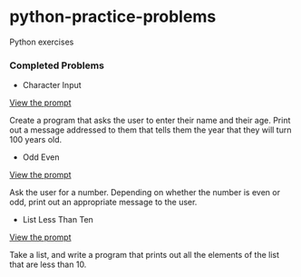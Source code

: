 # python-practice-problems
Python exercises

### Completed Problems

- Character Input

[View the prompt](https://www.practicepython.org/exercise/2014/01/29/01-character-input.html)

Create a program that asks the user to enter their name and their age. Print out a message addressed to them that tells them the year that they will turn 100 years old.

- Odd Even

[View the prompt](https://www.practicepython.org/exercise/2014/02/05/02-odd-or-even.html)

Ask the user for a number. Depending on whether the number is even or odd, print out an appropriate message to the user.

- List Less Than Ten

[View the prompt](https://www.practicepython.org/exercise/2014/02/15/03-list-less-than-ten.html)

Take a list, and write a program that prints out all the elements of the list that are less than 10.
